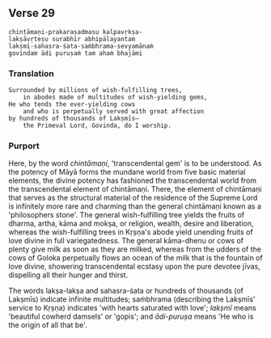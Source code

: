 ## Verse 29

    chintāmaṇi-prakarasadmasu kalpavṛkṣa-
    lakṣāvṛteṣu surabhīr abhipālayantam
    lakṣmī-sahasra-śata-saṁbhrama-sevyamānaṁ
    govindam ādi puruṣaṁ tam ahaṁ bhajāmi

### Translation

    Surrounded by millions of wish-fulfilling trees,
        in abodes made of multitudes of wish-yielding gems,
    He who tends the ever-yielding cows
        and who is perpetually served with great affection
    by hundreds of thousands of Lakṣmīs—
        the Primeval Lord, Govinda, do I worship.

### Purport

Here, by the word *chintāmaṇi*, 'transcendental gem' is to be understood. As the potency of Māyā forms the mundane world from five basic material elements, the divine potency has fashioned the transcendental world from the transcendental element of chintāmaṇi. There, the element of chintāmaṇi that serves as the structural material of the residence of the Supreme Lord is infinitely more rare and charming than the general chintāmaṇi known as a 'philosophers stone'. The general wish-fulfilling tree yields the fruits of dharma, artha, kāma and mokṣa, or religion, wealth, desire and liberation, whereas the wish-fulfilling trees in Kṛṣṇa's abode yield unending fruits of love divine in full variegatedness. The general kāma-dhenu or cows of plenty give milk as soon as they are milked, whereas from the udders of the cows of Goloka perpetually flows an ocean of the milk that is the fountain of love divine, showering transcendental ecstasy upon the pure devotee jīvas, dispelling all their hunger and thirst.

The words lakṣa-lakṣa and sahasra-śata or hundreds of thousands (of Lakṣmīs) indicate infinite multitudes; saṁbhrama (describing the Lakṣmīs' service to Kṛṣṇa) indicates 'with hearts saturated with love'; *lakṣmī* means 'beautiful cowherd damsels' or 'gopis'; and *ādi-puruṣa* means 'He who is the origin of all that be'.
